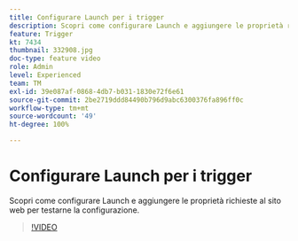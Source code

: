 ```yaml
---
title: Configurare Launch per i trigger
description: Scopri come configurare Launch e aggiungere le proprietà richieste al sito web per testarne la configurazione.
feature: Trigger
kt: 7434
thumbnail: 332908.jpg
doc-type: feature video
role: Admin
level: Experienced
team: TM
exl-id: 39e087af-0868-4db7-b031-1830e72f6e61
source-git-commit: 2be2719ddd84490b796d9abc6300376fa896ff0c
workflow-type: tm+mt
source-wordcount: '49'
ht-degree: 100%

---
```


# Configurare Launch per i trigger

Scopri come configurare Launch e aggiungere le proprietà richieste al sito web per testarne la configurazione.

>[!VIDEO](https://video.tv.adobe.com/v/332908?quality=12)
